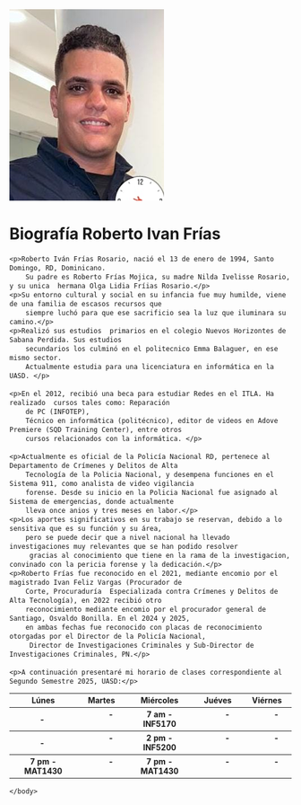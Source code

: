
<!DOCTYPE  html>
<html>
<head>
</head>
<body>
    <img src="images/foto 1.jpg">
    <h1> Biografía Roberto Ivan Frías </h1>

    <p>Roberto Iván Frías Rosario, nació el 13 de enero de 1994, Santo Domingo, RD, Dominicano. 
        Su padre es Roberto Frías Mojica, su madre Nilda Ivelisse Rosario, y su unica  hermana Olga Lidia Fríias Rosario.</p>
    <p>Su entorno cultural y social en su infancia fue muy humilde, viene de una familia de escasos recursos que 
        siempre luchó para que ese sacrificio sea la luz que iluminara su camino.</p>
    <p>Realizó sus estudios  primarios en el colegio Nuevos Horizontes de Sabana Perdida. Sus estudios 
        secundarios los culminó en el politecnico Emma Balaguer, en ese mismo sector. 
        Actualmente estudia para una licenciatura en informática en la UASD. </p>

    <p>En el 2012, recibió una beca para estudiar Redes en el ITLA. Ha realizado  cursos tales como: Reparación 
        de PC (INFOTEP),
        Técnico en informática (politécnico), editor de videos en Adove Premiere (SQD Training Center), entre otros 
        cursos relacionados con la informática. </p>

    <p>Actualmente es oficial de la Policía Nacional RD, pertenece al Departamento de Crímenes y Delitos de Alta 
        Tecnología de la Policia Nacional, y desempena funciones en el Sistema 911, como analista de video vigilancia 
        forense. Desde su inicio en la Policia Nacional fue asignado al Sistema de emergencias, donde actualmente 
        lleva once anios y tres meses en labor.</p>
    <p>Los aportes significativos en su trabajo se reservan, debido a lo sensitiva que es su función y su área, 
        pero se puede decir que a nivel nacional ha llevado investigaciones muy relevantes que se han podido resolver
         gracias al conocimiento que tiene en la rama de la investigacion, convinado con la pericia forense y la dedicación.</p>
    <p>Roberto Frías fue reconocido en el 2021, mediante encomio por el magistrado Ivan Feliz Vargas (Procurador de 
        Corte, Procuraduría  Especializada contra Crímenes y Delitos de Alta Tecnología), en 2022 recibió otro 
        reconocimiento mediante encomio por el procurador general de Santiago, Osvaldo Bonilla. En el 2024 y 2025, 
        en ambas fechas fue reconocido con placas de reconocimiento otorgadas por el Director de la Policía Nacional,
         Director de Investigaciones Criminales y Sub-Director de Investigaciones Criminales, PN.</p>

    <p>A continuación presentaré mi horario de clases correspondiente al Segundo Semestre 2025, UASD:</p>

<table>
	<tr>
		<th>Lúnes</th>
		<th>Martes</th>
		<th>Miércoles</th>
		<th>Juéves</th>
		<th>Viérnes</th>
	</tr>
	<tr>
		<th>         -          </th>
		<th>         -          </th>
		<th>7 am - INF5170 </th>
		<th>         -          </th>
		<th>         -          </th>
	</tr>
	<tr>
		<th>         -          </th>
		<th>         -          </th>
		<th>2 pm - INF5200</th>
		<th>         -          </th>
		<th>         -          </th>
	</tr>
	<tr>
		<th>7 pm - MAT1430</th>
		<th>         -          </th>
		<th>7 pm - MAT1430  </th>
		<th>         -          </th>
		<th>         -          </th>
	</tr>


</table>

    </body>
</html>
